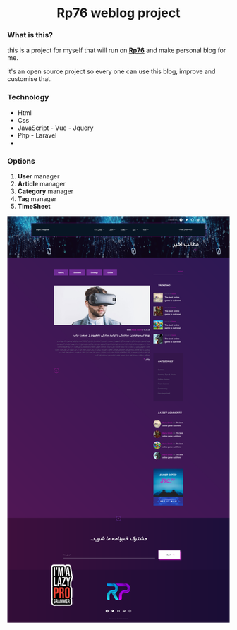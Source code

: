 <h1 style="text-align: center;">Rp76 weblog project</h1>

### What is this?
this is a project for myself that will run on **[Rp76](https://rp76.ir)** and make personal blog for me.

it's an open source project so every one can use this blog, improve and customise that.

### Technology 

- Html
- Css
- JavaScript - Vue - Jquery
- Php - Laravel
- 
### Options

1. **User** manager
2. **Article** manager
3. **Category** manager
4. **Tag** manager
5. **TimeSheet**

![main page](./main_page.png?raw=true)
